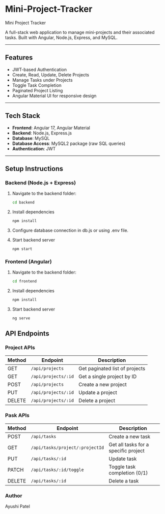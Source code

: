 # Mini-Project-Tracker
Mini Project Tracker

A full-stack web application to manage mini-projects and their associated tasks. Built with Angular, Node.js, Express, and MySQL.

---

## Features

- JWT-based Authentication
- Create, Read, Update, Delete Projects
- Manage Tasks under Projects
- Toggle Task Completion
- Paginated Project Listing
- Angular Material UI for responsive design

---

## Tech Stack

- **Frontend**: Angular 17, Angular Material
- **Backend**: Node.js, Express.js
- **Database**: MySQL
- **Database Access**: MySQL2 package (raw SQL queries)
- **Authentication**: JWT

---

## Setup Instructions

### Backend (Node.js + Express)

1. Navigate to the backend folder:

   ```bash
   cd backend
2. Install dependencies
   ```bash
   npm install

3. Configure database connection in db.js or using .env file.
4. Start backend server
   ```bash
   npm start

### Frontend (Angular)

1. Navigate to the backend folder:

   ```bash
   cd frontend
2. Install dependencies
   ```bash
   npm install

3. Start backend server
   ```bash
   ng serve

## API Endpoints

### Project APIs
| Method | Endpoint            | Description                    |
| ------ | ------------------- | ------------------------------ |
| GET    | `/api/projects`     | Get paginated list of projects |
| GET    | `/api/projects/:id` | Get a single project by ID     |
| POST   | `/api/projects`     | Create a new project           |
| PUT    | `/api/projects/:id` | Update a project               |
| DELETE | `/api/projects/:id` | Delete a project               |

### Pask APIs
| Method | Endpoint                        | Description                          |
| ------ | ------------------------------- | ------------------------------------ |
| POST   | `/api/tasks`                    | Create a new task                    |
| GET    | `/api/tasks/project/:projectId` | Get all tasks for a specific project |
| PUT    | `/api/tasks/:id`                | Update task                          |
| PATCH  | `/api/tasks/:id/toggle`         | Toggle task completion (0/1)         |
| DELETE | `/api/tasks/:id`                | Delete a task                        |


### Author
Ayushi Patel 
